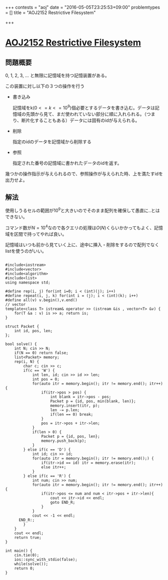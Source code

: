 +++
contests = "aoj"
date = "2016-05-05T23:25:53+09:00"
problemtypes = []
title = "AOJ2152 Restrictive Filesystem"

+++

# [AOJ2152 Restrictive Filesystem](http://judge.u-aizu.ac.jp/onlinejudge/description.jsp?id=2152)

<!--more-->

## 問題概要

0, 1, 2, 3, ... と無限に記憶域を持つ記憶装置がある。

この装置に対し以下の３つの操作を行う

* 書き込み

	記憶域をk$(0<=k<=10^9)$個必要とするデータを書き込む。データは記憶域の先頭から見て、まだ使われていない部分に順に入れられる。（つまり、断片化することもある）データには固有のidが与えられる。

* 削除

	指定のidのデータを記憶域から削除する

* 参照

	指定された番号の記憶域に書かれたデータのidを返す。

幾つかの操作指示が与えられるので、参照操作が与えられた時、上を満たすidを出力せよ。

## 解法

使用しうるセルの範囲が$10^9$と大きいのでそのまま配列を確保して愚直に..とはできない。

コマンド数が$N=10^4$なので各クエリの処理は$O(N)$くらいかかってもよく、記憶域を区間で持ってやれば良い。

記憶域はいつも前から見ていく上に、途中に挿入・削除をするので配列でなくlistを使うのがいい。

~~~

#include<iostream>
#include<vector>
#include<algorithm>
#include<list>
using namespace std;

#define rep(i, j) for(int i=0; i < (int)(j); i++)
#define repeat(i, j, k) for(int i = (j); i < (int)(k); i++)
#define all(v) v.begin(),v.end()
// vector
template<class T> istream& operator >> (istream &is , vector<T> &v) {
    for(T &a : v) is >> a; return is;
}

struct Packet {
    int id, pos, len;
};

bool solve() {
    int N; cin >> N;
    if(N == 0) return false;
    list<Packet> memory;
    rep(i, N) {
        char c; cin >> c;
        if(c == 'W') {
            int len, id; cin >> id >> len;
            int pos = 0;
            for(auto itr = memory.begin(); itr != memory.end(); itr++) {
                if(itr->pos > pos) {
                    int blank = itr->pos - pos;
                    Packet p = {id, pos, min(blank, len)};
                    memory.insert(itr, p);
                    len -= p.len;
                    if(len == 0) break;
                }
                pos = itr->pos + itr->len;
            }
            if(len > 0) {
                Packet p = {id, pos, len};
                memory.push_back(p);
            }
        } else if(c == 'D') {
            int id; cin >> id;
            for(auto itr = memory.begin(); itr != memory.end();) {
                if(itr->id == id) itr = memory.erase(itr);
                else itr++;
            }
        } else if(c == 'R') {
            int num; cin >> num;
            for(auto itr = memory.begin(); itr != memory.end(); itr++) {
                if(itr->pos <= num and num < itr->pos + itr->len){
                    cout << itr->id << endl;
                    goto END_R;
                }
            }
            cout << -1 << endl;
      END_R:;
        }
    }
    cout << endl;
    return true;
}

int main() {
    cin.tie(0);
    ios::sync_with_stdio(false);
    while(solve());
    return 0;
}

~~~